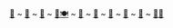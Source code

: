 [🍍](https://jsmckenzie.github.io) ~ [🦩](https://github.com/jsmckenzie/flamingo) ~ [🐙](https://github.com/jsmckenzie/octopus) ~ [🦕🍽](https://github.com/jsmckenzie/stegosaurus) ~ [🦔](https://github.com/jsmckenzie/hedgehog) ~ [🐆](https://github.com/jsmckenzie/leopard) ~ [🌈](https://github.com/jsmckenzie/rainbow) ~ [🦣](https://github.com/jsmckenzie/maml) ~ [🦓](https://github.com/jsmckenzie/zebra) ~ [🔴🐼](https://github.com/jsmckenzie/redpanda)

